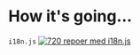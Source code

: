 # How it's going...

`i18n.js`
[![720 repoer med i18n.js](/img/i18n-js.png)](https://github.com/search?q=org:amedia+path:**/i18n.js&type=code)
